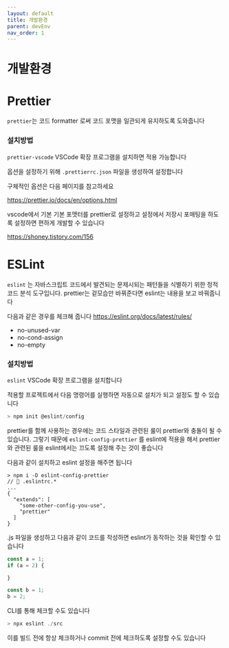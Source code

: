 ```yaml
---
layout: default
title: 개발환경
parent: devEnv
nav_order: 1
---
```


# 개발환경

# Prettier

`prettier`는 코드 formatter 로써 코드 포맷을 일관되게 유지하도록 도와줍니다

### 설치방법

`prettier-vscode` VSCode 확장 프로그램을 설치하면 적용 가능합니다

옵션을 설정하기 위해 `.prettierrc.json` 파일을 생성하여 설정합니다

구체적인 옵션은 다음 페이지를 참고하세요

https://prettier.io/docs/en/options.html

vscode에서 기본 기본 포맷터를 prettier로 설정하고 설정에서 저장시 포매팅을 하도록 설정하면 편하게 개발할 수 있습니다

https://shoney.tistory.com/156

# ESLint

`eslint` 는 자바스크립트 코드에서 발견되는 문제시되는 패턴들을 식별하기 위한 정적 코드 분석 도구입니다. prettier는 겉모습만 바꿔준다면 eslint는 내용을 보고 바꿔줍니다

다음과 같은 경우를 체크해 줍니다 https://eslint.org/docs/latest/rules/

- no-unused-var
- no-cond-assign
- no-empty

### 설치방법

`eslint` VSCode 확장 프로그램을 설치합니다

적용할 프로젝트에서 다음 명령어를 실행하면 자동으로 설치가 되고 설정도 할 수 있습니다

```jsx
> npm init @eslint/config
```

prettier를 함께 사용하는 경우에는 코드 스타일과 관련된 룰이 prettier와 충돌이 될 수 있습니다. 그렇기 때문에 `eslint-config-prettier` 를 eslint에 적용을 해서 prettier와 관련된 룰을 eslint에서는 끄도록 설정해 주는 것이 좋습니다

다음과 같이 설치하고 eslint 설정을 해주면 됩니다

```tsx
> npm i -D eslint-config-prettier
// 📁 .eslintrc.*
...
{
  "extends": [
    "some-other-config-you-use",
    "prettier"
  ]
}
```

.js 파일을 생성하고 다음과 같이 코드를 작성하면 eslint가 동작하는 것을 확인할 수 있습니다

```jsx
const a = 1;
if (a = 2) {

}

const b = 1;
b = 2;
```

CLI를 통해 체크할 수도 있습니다

```jsx
> npx eslint ./src
```

이를 빌드 전에 항상 체크하거나 commit 전에 체크하도록 설정할 수도 있습니다